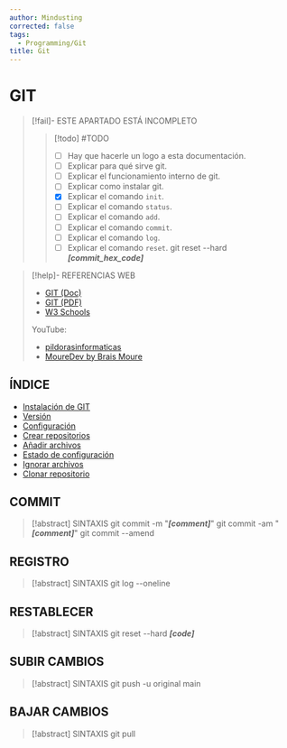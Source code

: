 ```yaml
---
author: Mindusting
corrected: false
tags:
  - Programming/Git
title: Git
---
```


# GIT

> [!fail]- ESTE APARTADO ESTÁ INCOMPLETO
> > [!todo] #TODO
> > - [ ] Hay que hacerle un logo a esta documentación.
> > - [ ] Explicar para qué sirve git.
> > - [ ] Explicar el funcionamiento interno de git.
> > - [ ] Explicar como instalar git.
> > - [x] Explicar el comando `init`.
> > - [ ] Explicar el comando `status`.
> > - [ ] Explicar el comando `add`.
> > - [ ] Explicar el comando `commit`.
> > - [ ] Explicar el comando `log`.
> > - [ ] Explicar el comando `reset`.
> >     git reset --hard ***\[commit_hex_code\]***

> [!help]- REFERENCIAS WEB
> - [GIT (Doc)](https://git-scm.com/doc)
> - [GIT (PDF)](https://git-scm.com/book/en/v2)
> - [W3 Schools](https://www.w3schools.com/git/default.asp?remote=github)
>
> YouTube:
> - [pildorasinformaticas](https://www.youtube.com/playlist?list=PLU8oAlHdN5BlyaPFiNQcV0xDqy0eR35aU)
> - [MoureDev by Brais Moure](https://youtu.be/3GymExBkKjE)

## ÍNDICE

- [Instalación de GIT](git_install.md)
- [Versión](git_version.md)
- [Configuración](git_config.md)
- [Crear repositorios](git_init.md)
- [Añadir archivos](git_add.md)
- [Estado de configuración](git_status.md)
- [Ignorar archivos](git_ignore.md)
- [Clonar repositorio](git_remote.md)

## COMMIT

> [!abstract] SINTAXIS
> git commit -m "***\[comment\]***"
> git commit -am "***\[comment\]***"
> git commit --amend

## REGISTRO

> [!abstract] SINTAXIS
> git log --oneline

## RESTABLECER

> [!abstract] SINTAXIS
> git reset --hard ***\[code\]***

## SUBIR CAMBIOS

> [!abstract] SINTAXIS
> git push -u original main

## BAJAR CAMBIOS

> [!abstract] SINTAXIS
> git pull
